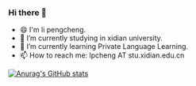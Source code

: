 ### Hi there 👋

<!--
**Pongking/Pongking** is a ✨ _special_ ✨ repository because its `README.md` (this file) appears on your GitHub profile.

Here are some ideas to get you started:
-->
- 😄 I'm li pengcheng.
- 🔭 I’m currently studying in xidian university.
- 🌱 I’m currently learning Private Language Learning.
- 📫 How to reach me: lpcheng AT stu.xidian.edu.cn
 <!--- 👯 I’m looking to collaborate on studying together.
- 🤔 I’m looking for help with ...
- 💬 Ask me about ...

- ⚡ Fun fact: ...
-->
[![Anurag's GitHub stats](https://github-readme-stats.vercel.app/api?username=Pongking)](https://github.com/anuraghazra/github-readme-stats)
<!--https://github.com/anuraghazra/github-readme-stats/blob/master/docs/readme_cn.md-->

